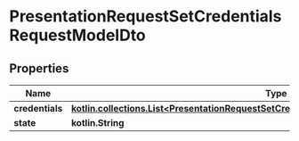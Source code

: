 
# PresentationRequestSetCredentialsRequestModelDto

## Properties
Name | Type | Description | Notes
------------ | ------------- | ------------- | -------------
**credentials** | [**kotlin.collections.List&lt;PresentationRequestSetCredentialsRequestModelDtoCredentialsInner&gt;**](PresentationRequestSetCredentialsRequestModelDtoCredentialsInner.md) |  | 
**state** | **kotlin.String** |  | 



